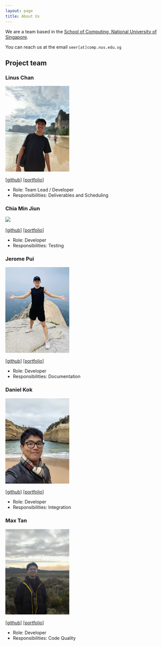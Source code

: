 ```yaml
---
layout: page
title: About Us
---
```


We are a team based in the [School of Computing, National University of Singapore](http://www.comp.nus.edu.sg).

You can reach us at the email `seer[at]comp.nus.edu.sg`

## Project team

### Linus Chan

<img src="images/linuschan.png" width="200px">

[[github](https://github.com/linuschancs)]
[[portfolio](team/linuschancs.md)]

* Role: Team Lead / Developer
* Responsibilities: Deliverables and Scheduling

### Chia Min Jiun

<img src="images/minjiunn.png" width="200px">

[[github](http://github.com/minjiunn)]
[[portfolio](team/minjiunn.md)]

* Role: Developer
* Responsibilities: Testing

### Jerome Pui

<img src="images/jeromepui.png" width="200px">

[[github](http://github.com/jeromepui)]
[[portfolio](team/jeromepui.md)]

* Role: Developer
* Responsibilities: Documentation

### Daniel Kok

<img src="images/danielk0k.png" width="200px">

[[github](https://github.com/danielk0k)]
[[portfolio](team/danielk0k.md)]

* Role: Developer
* Responsibilities: Integration

### Max Tan

<img src="images/maxtance.png" width="200px">

[[github](https://github.com/maxtance/)]
[[portfolio](team/maxtance.md)]

* Role: Developer
* Responsibilities: Code Quality
